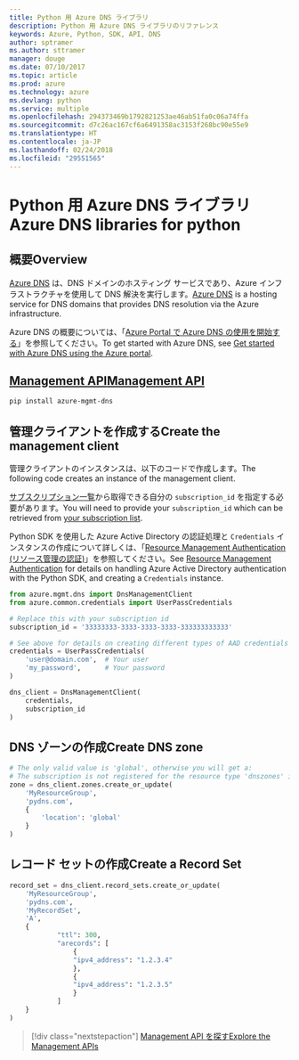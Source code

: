 ```yaml
---
title: Python 用 Azure DNS ライブラリ
description: Python 用 Azure DNS ライブラリのリファレンス
keywords: Azure, Python, SDK, API, DNS
author: sptramer
ms.author: sttramer
manager: douge
ms.date: 07/10/2017
ms.topic: article
ms.prod: azure
ms.technology: azure
ms.devlang: python
ms.service: multiple
ms.openlocfilehash: 294373469b1792821253ae46ab51fa0c06a74ffa
ms.sourcegitcommit: d7c26ac167cf6a6491358ac3153f268bc90e55e9
ms.translationtype: HT
ms.contentlocale: ja-JP
ms.lasthandoff: 02/24/2018
ms.locfileid: "29551565"
---
```

# <a name="azure-dns-libraries-for-python"></a><span data-ttu-id="ea16b-104">Python 用 Azure DNS ライブラリ</span><span class="sxs-lookup"><span data-stu-id="ea16b-104">Azure DNS libraries for python</span></span>

## <a name="overview"></a><span data-ttu-id="ea16b-105">概要</span><span class="sxs-lookup"><span data-stu-id="ea16b-105">Overview</span></span>

<span data-ttu-id="ea16b-106">[Azure DNS](/azure/dns/dns-overview) は、DNS ドメインのホスティング サービスであり、Azure インフラストラクチャを使用して DNS 解決を実行します。</span><span class="sxs-lookup"><span data-stu-id="ea16b-106">[Azure DNS](/azure/dns/dns-overview) is a hosting service for DNS domains that provides DNS resolution via the Azure infrastructure.</span></span>

<span data-ttu-id="ea16b-107">Azure DNS の概要については、「[Azure Portal で Azure DNS の使用を開始する](/azure/dns/dns-getstarted-portal)」を参照してください。</span><span class="sxs-lookup"><span data-stu-id="ea16b-107">To get started with Azure DNS, see [Get started with Azure DNS using the Azure portal](/azure/dns/dns-getstarted-portal).</span></span>

## <a name="management-apipythonapioverviewazurednsmanagement"></a>[<span data-ttu-id="ea16b-108">Management API</span><span class="sxs-lookup"><span data-stu-id="ea16b-108">Management API</span></span>](/python/api/overview/azure/dns/management)

```bash
pip install azure-mgmt-dns
```

## <a name="create-the-management-client"></a><span data-ttu-id="ea16b-109">管理クライアントを作成する</span><span class="sxs-lookup"><span data-stu-id="ea16b-109">Create the management client</span></span>

<span data-ttu-id="ea16b-110">管理クライアントのインスタンスは、以下のコードで作成します。</span><span class="sxs-lookup"><span data-stu-id="ea16b-110">The following code creates an instance of the management client.</span></span>

<span data-ttu-id="ea16b-111">[サブスクリプション一覧](https://manage.windowsazure.com/#Workspaces/AdminTasks/SubscriptionMapping)から取得できる自分の ``subscription_id`` を指定する必要があります。</span><span class="sxs-lookup"><span data-stu-id="ea16b-111">You will need to provide your ``subscription_id`` which can be retrieved from [your subscription list](https://manage.windowsazure.com/#Workspaces/AdminTasks/SubscriptionMapping).</span></span>

<span data-ttu-id="ea16b-112">Python SDK を使用した Azure Active Directory の認証処理と ``Credentials`` インスタンスの作成について詳しくは、「[Resource Management Authentication (リソース管理の認証)](/python/azure/python-sdk-azure-authenticate)」を参照してください。</span><span class="sxs-lookup"><span data-stu-id="ea16b-112">See [Resource Management Authentication](/python/azure/python-sdk-azure-authenticate) for details on handling Azure Active Directory authentication with the Python SDK, and creating a ``Credentials`` instance.</span></span>

```python 
from azure.mgmt.dns import DnsManagementClient
from azure.common.credentials import UserPassCredentials

# Replace this with your subscription id
subscription_id = '33333333-3333-3333-3333-333333333333'

# See above for details on creating different types of AAD credentials
credentials = UserPassCredentials(
    'user@domain.com',  # Your user
    'my_password',      # Your password
)

dns_client = DnsManagementClient(
    credentials,
    subscription_id
)
```

## <a name="create-dns-zone"></a><span data-ttu-id="ea16b-113">DNS ゾーンの作成</span><span class="sxs-lookup"><span data-stu-id="ea16b-113">Create DNS zone</span></span>
```python
# The only valid value is 'global', otherwise you will get a:
# The subscription is not registered for the resource type 'dnszones' in the location 'westus'.
zone = dns_client.zones.create_or_update(
    'MyResourceGroup',
    'pydns.com',
    {
        'location': 'global'
    }
)
```
    
## <a name="create-a-record-set"></a><span data-ttu-id="ea16b-114">レコード セットの作成</span><span class="sxs-lookup"><span data-stu-id="ea16b-114">Create a Record Set</span></span>
```python
record_set = dns_client.record_sets.create_or_update(
    'MyResourceGroup',
    'pydns.com',
    'MyRecordSet',
    'A',
    {
            "ttl": 300,
            "arecords": [
                {
                "ipv4_address": "1.2.3.4"
                },
                {
                "ipv4_address": "1.2.3.5"
                }
            ]
    }
)
```

> [!div class="nextstepaction"]
> [<span data-ttu-id="ea16b-115">Management API を探す</span><span class="sxs-lookup"><span data-stu-id="ea16b-115">Explore the Management APIs</span></span>](/python/api/overview/azure/dns/management)
